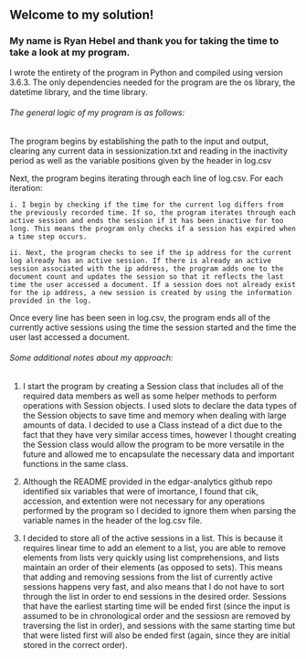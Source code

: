 ## Welcome to my solution!

### My name is Ryan Hebel and thank you for taking the time to take a look at my program. 

I wrote the entirety of the program in Python and compiled using version 3.6.3. The only dependencies needed for the program are the os library, the datetime library, and the time library. 

###### The general logic of my program is as follows: 

The program begins by establishing the path to the input and output, clearing any current data in sessionization.txt and reading in the inactivity period as well as the variable positions given by the header in log.csv
	
Next, the program begins iterating through each line of log.csv. For each iteration:
	
	i. I begin by checking if the time for the current log differs from the previously recorded time. If so, the program iterates through each active session and ends the session if it has been inactive for too long. This means the program only checks if a session has expired when a time step occurs.

	ii. Next, the program checks to see if the ip address for the current log already has an active session. If there is already an active session associated with the ip address, the program adds one to the document count and updates the session so that it reflects the last time the user accessed a document. If a session does not already exist for the ip address, a new session is created by using the information provided in the log.

Once every line has been seen in log.csv, the program ends all of the currently active sessions using the time the session started and the time the user last accessed a document.

###### Some additional notes about my approach:

1. I start the program by creating a Session class that includes all of the required data members as well as some helper methods to  perform operations with Session objects. I used slots to declare the data types of the Session objects to save time and memory when dealing with large amounts of data. I decided to use a Class instead of a dict due to the fact that they have very similar access times, however I thought creating the Session class would allow the program to be more versatile in the future and allowed me to encapsulate the necessary data and important functions in the same class. 

2. Although the README provided in the edgar-analytics github repo identified six variables that were of imortance, I found that cik, accession, and extention were not necessary for any operations performed by the program so I decided to ignore them when parsing the variable names in the header of the log.csv file. 

3. I decided to store all of the active sessions in a list. This is because it requires linear time to add an element to a list, you are able to remove elements from lists very quickly using list comprehensions, and lists maintain an order of their elements (as opposed to sets). This means that adding and removing sessions from the list of currently active sessions happens very fast, and also means that I do not have to sort through the list in order to end sessions in the desired order. Sessions that have the earliest starting time will be ended first (since the input is assumed to be in chronological order and the sessiosn are removed by traversing the list in order), and sessions with the same starting time but that were listed first will also be ended first (again, since they are initial stored in the correct order).